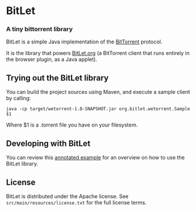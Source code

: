 # BitLet
### A tiny bittorrent library

BitLet is a simple Java implementation of the [BitTorrent](http://en.wikipedia.org/wiki/BitTorrent) protocol.

It is the library that powers [BitLet.org](http://bitlet.org) (a BitTorrent client that runs entirely in the browser plugin, as a Java applet).

## Trying out the BitLet library
You can build the project sources using Maven, and execute a sample client by calling:

    java -cp target/wetorrent-1.0-SNAPSHOT.jar org.bitlet.wetorrent.Sample $1

Where $1 is a .torrent file you have on your filesystem.

## Developing with BitLet
You can review this [annotated example](https://github.com/bitletorg/bitlet/wiki/Annotated-Example) for an overview on how to use the BitLet library.

## License
BitLet is distributed under the Apache license. See `src/main/resources/license.txt` for the full license terms.
